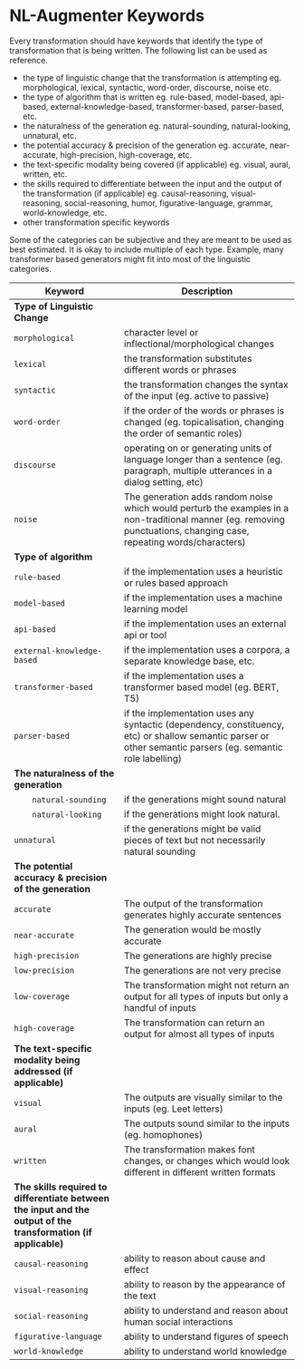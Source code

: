   # NL-Augmenter Keywords

Every transformation should have keywords that identify the type of transformation that is being written. The following list can be used as reference.
- the type of linguistic change that the transformation is attempting eg. morphological, lexical, syntactic, word-order, discourse, noise etc.
- the type of algorithm that is written eg. rule-based, model-based, api-based, external-knowledge-based, transformer-based, parser-based, etc.
- the naturalness of the generation eg. natural-sounding, natural-looking, unnatural, etc.
- the potential accuracy & precision of the generation eg. accurate, near-accurate, high-precision, high-coverage, etc.
- the text-specific modality being covered (if applicable) eg. visual, aural, written, etc.
- the skills required to differentiate between the input and the output of the transformation (if applicable) eg. causal-reasoning, visual-reasoning, social-reasoning, humor, figurative-language, grammar, world-knowledge, etc. 
- other transformation specific keywords

Some of the categories can be subjective and they are meant to be used as best estimated. It is okay to include multiple of each type. Example, many transformer based generators might fit into most of the linguistic categories.


Keyword | Description
------- | -----------
**Type of Linguistic Change** |
  `morphological` | character level or inflectional/morphological changes
  `lexical` | the transformation substitutes different words or phrases
  `syntactic` | the transformation changes the syntax of the input (eg. active to passive)
  `word-order` | if the order of the words or phrases is changed (eg. topicalisation, changing the order of semantic roles)
  `discourse` | operating on or generating units of language longer than a sentence (eg. paragraph, multiple utterances in a dialog setting, etc)
  `noise` | The generation adds random noise which would perturb the examples in a non-traditional manner (eg. removing punctuations, changing case, repeating words/characters)
**Type of algorithm** |
  `rule-based` | if the implementation uses a heuristic or rules based approach
  `model-based` | if the implementation uses a machine learning model
  `api-based` | if the implementation uses an external api or tool
  `external-knowledge-based` | if the implementation uses a corpora, a separate knowledge base, etc.
  `transformer-based` | if the implementation uses a transformer based model (eg. BERT, T5)
  `parser-based` | if the implementation uses any syntactic (dependency, constituency, etc) or shallow semantic parser or other semantic parsers (eg. semantic role labelling)
**The naturalness of the generation** |
  `natural-sounding` | if the generations might sound natural
  `natural-looking` | if the generations might look natural.
  `unnatural` | if the generations might be valid pieces of text but not necessarily natural sounding
**The potential accuracy & precision of the generation** | 
   `accurate` | The output of the transformation generates highly accurate sentences
   `near-accurate` | The generation would be mostly accurate
   `high-precision` | The generations are highly precise
   `low-precision` | The generations are not very precise
   `low-coverage` | The transformation might not return an output for all types of inputs but only a handful of inputs
   `high-coverage` | The transformation can return an output for almost all types of inputs
**The text-specific modality being addressed (if applicable)** |
   `visual` | The outputs are visually similar to the inputs (eg. Leet letters)
   `aural` | The outputs sound similar to the inputs (eg. homophones)
   `written` | The transformation makes font changes, or changes which would look different in different written formats
**The skills required to differentiate between the input and the output of the transformation (if applicable)** |
  `causal-reasoning` | ability to reason about cause and effect
  `visual-reasoning` | ability to reason by the appearance of the text
  `social-reasoning` | ability to understand and reason about human social interactions
  `figurative-language` | ability to understand figures of speech
  `world-knowledge` | ability to understand world knowledge